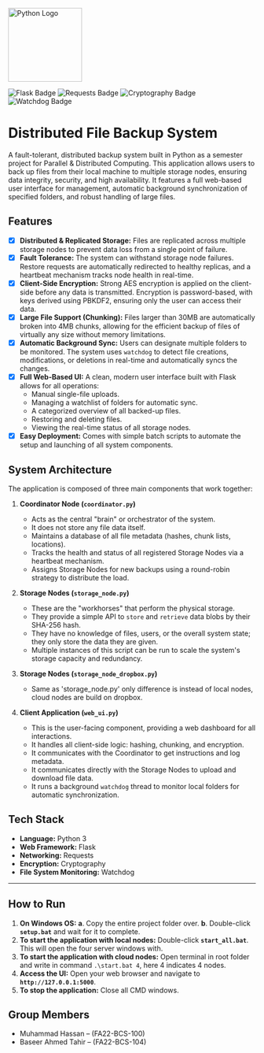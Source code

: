 <p align="left">
  <img src="https://raw.githubusercontent.com/gilbarbara/logos/92bb74e98bca1ea1ad794442676ebc4e75038adc/logos/python.svg" alt="Python Logo" width="150"/>
</p>

<p align="left">
  <img src="https://img.shields.io/badge/Flask-000000?style=for-the-badge&logo=flask&logoColor=white" alt="Flask Badge"/>
  <img src="https://img.shields.io/badge/requests-2C5BB4?style=for-the-badge&logo=python&logoColor=white" alt="Requests Badge"/>
  <img src="https://img.shields.io/badge/Cryptography-FFD43B?style=for-the-badge&logo=python&logoColor=black" alt="Cryptography Badge"/>
  <img src="https://img.shields.io/badge/Watchdog-4B8BBE?style=for-the-badge&logo=python&logoColor=white" alt="Watchdog Badge"/>
</p>

# Distributed File Backup System

A fault-tolerant, distributed backup system built in Python as a semester project for Parallel & Distributed Computing. This application allows users to back up files from their local machine to multiple storage nodes, ensuring data integrity, security, and high availability. It features a full web-based user interface for management, automatic background synchronization of specified folders, and robust handling of large files.

## Features

-   [x] **Distributed & Replicated Storage:** Files are replicated across multiple storage nodes to prevent data loss from a single point of failure.
-   [x] **Fault Tolerance:** The system can withstand storage node failures. Restore requests are automatically redirected to healthy replicas, and a heartbeat mechanism tracks node health in real-time.
-   [x] **Client-Side Encryption:** Strong AES encryption is applied on the client-side before any data is transmitted. Encryption is password-based, with keys derived using PBKDF2, ensuring only the user can access their data.
-   [x] **Large File Support (Chunking):** Files larger than 30MB are automatically broken into 4MB chunks, allowing for the efficient backup of files of virtually any size without memory limitations.
-   [x] **Automatic Background Sync:** Users can designate multiple folders to be monitored. The system uses `watchdog` to detect file creations, modifications, or deletions in real-time and automatically syncs the changes.
-   [x] **Full Web-Based UI:** A clean, modern user interface built with Flask allows for all operations:
    -   Manual single-file uploads.
    -   Managing a watchlist of folders for automatic sync.
    -   A categorized overview of all backed-up files.
    -   Restoring and deleting files.
    -   Viewing the real-time status of all storage nodes.
-   [x] **Easy Deployment:** Comes with simple batch scripts to automate the setup and launching of all system components.

## System Architecture

The application is composed of three main components that work together:

1.  **Coordinator Node (`coordinator.py`)**
    -   Acts as the central "brain" or orchestrator of the system.
    -   It does not store any file data itself.
    -   Maintains a database of all file metadata (hashes, chunk lists, locations).
    -   Tracks the health and status of all registered Storage Nodes via a heartbeat mechanism.
    -   Assigns Storage Nodes for new backups using a round-robin strategy to distribute the load.

2.  **Storage Nodes (`storage_node.py`)**
    -   These are the "workhorses" that perform the physical storage.
    -   They provide a simple API to `store` and `retrieve` data blobs by their SHA-256 hash.
    -   They have no knowledge of files, users, or the overall system state; they only store the data they are given.
    -   Multiple instances of this script can be run to scale the system's storage capacity and redundancy.

3.  **Storage Nodes (`storage_node_dropbox.py`)**
    -   Same as 'storage_node.py' only difference is instead of local nodes, cloud nodes are build on dropbox.

3.  **Client Application (`web_ui.py`)**
    -   This is the user-facing component, providing a web dashboard for all interactions.
    -   It handles all client-side logic: hashing, chunking, and encryption.
    -   It communicates with the Coordinator to get instructions and log metadata.
    * It communicates directly with the Storage Nodes to upload and download file data.
    * It runs a background `watchdog` thread to monitor local folders for automatic synchronization.

## Tech Stack

-   **Language:** Python 3
-   **Web Framework:** Flask
-   **Networking:** Requests
-   **Encryption:** Cryptography
-   **File System Monitoring:** Watchdog

---
## How to Run

1.  **On Windows OS:**
    **a**. Copy the entire project folder over.
    **b**. Double-click **`setup.bat`** and wait for it to complete.
2.  **To start the application with local nodes:** Double-click **`start_all.bat`**. This will open the four server windows with. 
3.  **To start the application with cloud nodes:** Open terminal in root folder and write in command `.\start.bat 4`, here 4 indicates 4 nodes. 
4.  **Access the UI:** Open your web browser and navigate to **`http://127.0.0.1:5000`**.
5.  **To stop the application:** Close all CMD windows.

## Group Members

-   Muhammad Hassan – (FA22-BCS-100) 
-   Baseer Ahmed Tahir – (FA22-BCS-104)
